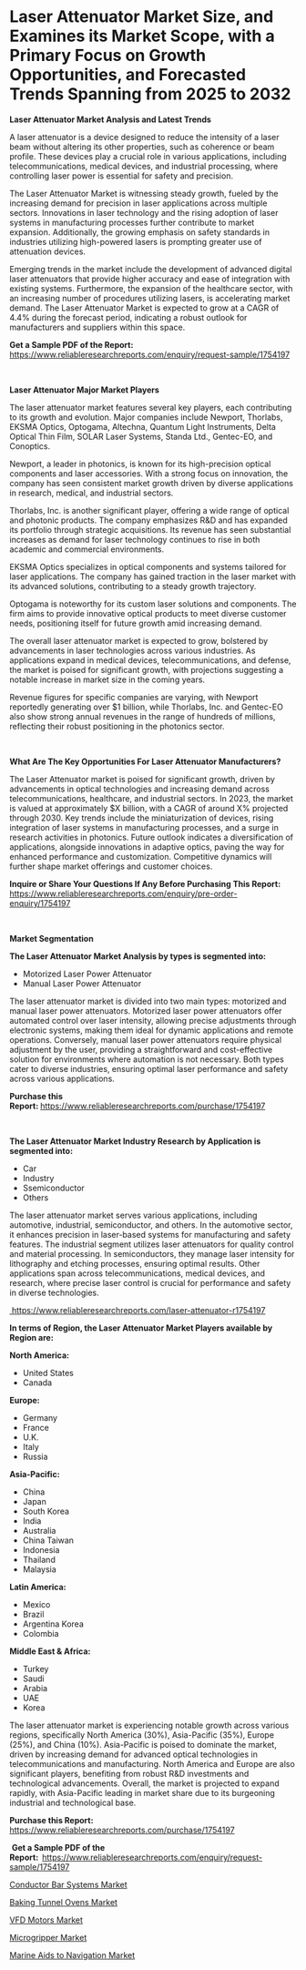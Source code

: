 <p><h1>Laser Attenuator Market Size, and Examines its Market Scope, with a Primary Focus on Growth Opportunities, and Forecasted Trends Spanning from 2025 to 2032</h1></p><p><strong>Laser Attenuator Market Analysis and Latest Trends</strong></p>
<p><p>A laser attenuator is a device designed to reduce the intensity of a laser beam without altering its other properties, such as coherence or beam profile. These devices play a crucial role in various applications, including telecommunications, medical devices, and industrial processing, where controlling laser power is essential for safety and precision.</p><p>The Laser Attenuator Market is witnessing steady growth, fueled by the increasing demand for precision in laser applications across multiple sectors. Innovations in laser technology and the rising adoption of laser systems in manufacturing processes further contribute to market expansion. Additionally, the growing emphasis on safety standards in industries utilizing high-powered lasers is prompting greater use of attenuation devices.</p><p>Emerging trends in the market include the development of advanced digital laser attenuators that provide higher accuracy and ease of integration with existing systems. Furthermore, the expansion of the healthcare sector, with an increasing number of procedures utilizing lasers, is accelerating market demand. The Laser Attenuator Market is expected to grow at a CAGR of 4.4% during the forecast period, indicating a robust outlook for manufacturers and suppliers within this space.</p></p>
<p><strong>Get a Sample PDF of the Report:&nbsp;</strong> <a href="https://www.reliableresearchreports.com/enquiry/request-sample/1754197?utm_campaign=9&utm_medium=2&utm_source=Github&utm_content=ia&utm_term=18022025&utm_id=laser-attenuator">https://www.reliableresearchreports.com/enquiry/request-sample/1754197</a></p>
<p>&nbsp;</p>
<p><strong>Laser Attenuator Major Market Players</strong></p>
<p><p>The laser attenuator market features several key players, each contributing to its growth and evolution. Major companies include Newport, Thorlabs, EKSMA Optics, Optogama, Altechna, Quantum Light Instruments, Delta Optical Thin Film, SOLAR Laser Systems, Standa Ltd., Gentec-EO, and Conoptics.</p><p>Newport, a leader in photonics, is known for its high-precision optical components and laser accessories. With a strong focus on innovation, the company has seen consistent market growth driven by diverse applications in research, medical, and industrial sectors.</p><p>Thorlabs, Inc. is another significant player, offering a wide range of optical and photonic products. The company emphasizes R&D and has expanded its portfolio through strategic acquisitions. Its revenue has seen substantial increases as demand for laser technology continues to rise in both academic and commercial environments.</p><p>EKSMA Optics specializes in optical components and systems tailored for laser applications. The company has gained traction in the laser market with its advanced solutions, contributing to a steady growth trajectory.</p><p>Optogama is noteworthy for its custom laser solutions and components. The firm aims to provide innovative optical products to meet diverse customer needs, positioning itself for future growth amid increasing demand.</p><p>The overall laser attenuator market is expected to grow, bolstered by advancements in laser technologies across various industries. As applications expand in medical devices, telecommunications, and defense, the market is poised for significant growth, with projections suggesting a notable increase in market size in the coming years.</p><p>Revenue figures for specific companies are varying, with Newport reportedly generating over $1 billion, while Thorlabs, Inc. and Gentec-EO also show strong annual revenues in the range of hundreds of millions, reflecting their robust positioning in the photonics sector.</p></p>
<p>&nbsp;</p>
<p><strong>What Are The Key Opportunities For Laser Attenuator Manufacturers?</strong></p>
<p><p>The Laser Attenuator market is poised for significant growth, driven by advancements in optical technologies and increasing demand across telecommunications, healthcare, and industrial sectors. In 2023, the market is valued at approximately $X billion, with a CAGR of around X% projected through 2030. Key trends include the miniaturization of devices, rising integration of laser systems in manufacturing processes, and a surge in research activities in photonics. Future outlook indicates a diversification of applications, alongside innovations in adaptive optics, paving the way for enhanced performance and customization. Competitive dynamics will further shape market offerings and customer choices.</p></p>
<p><strong>Inquire or Share Your Questions If Any Before Purchasing This Report:</strong> <a href="https://www.reliableresearchreports.com/enquiry/pre-order-enquiry/1754197?utm_campaign=9&utm_medium=2&utm_source=Github&utm_content=ia&utm_term=18022025&utm_id=laser-attenuator">https://www.reliableresearchreports.com/enquiry/pre-order-enquiry/1754197</a></p>
<p>&nbsp;</p>
<p><strong>Market Segmentation</strong></p>
<p><strong>The Laser Attenuator Market Analysis by types is segmented into:</strong></p>
<p><ul><li>Motorized Laser Power Attenuator</li><li>Manual Laser Power Attenuator</li></ul></p>
<p><p>The laser attenuator market is divided into two main types: motorized and manual laser power attenuators. Motorized laser power attenuators offer automated control over laser intensity, allowing precise adjustments through electronic systems, making them ideal for dynamic applications and remote operations. Conversely, manual laser power attenuators require physical adjustment by the user, providing a straightforward and cost-effective solution for environments where automation is not necessary. Both types cater to diverse industries, ensuring optimal laser performance and safety across various applications.</p></p>
<p><strong>Purchase this Report:&nbsp;</strong><a href="https://www.reliableresearchreports.com/purchase/1754197?utm_campaign=9&utm_medium=2&utm_source=Github&utm_content=ia&utm_term=18022025&utm_id=laser-attenuator">https://www.reliableresearchreports.com/purchase/1754197</a></p>
<p>&nbsp;</p>
<p><strong>The Laser Attenuator Market Industry Research by Application is segmented into:</strong></p>
<p><ul><li>Car</li><li>Industry</li><li>Ssemiconductor</li><li>Others</li></ul></p>
<p><p>The laser attenuator market serves various applications, including automotive, industrial, semiconductor, and others. In the automotive sector, it enhances precision in laser-based systems for manufacturing and safety features. The industrial segment utilizes laser attenuators for quality control and material processing. In semiconductors, they manage laser intensity for lithography and etching processes, ensuring optimal results. Other applications span across telecommunications, medical devices, and research, where precise laser control is crucial for performance and safety in diverse technologies.</p></p>
<p><a href="https://www.reliableresearchreports.com/laser-attenuator-r1754197?utm_campaign=9&utm_medium=2&utm_source=Github&utm_content=ia&utm_term=18022025&utm_id=laser-attenuator">&nbsp;https://www.reliableresearchreports.com/laser-attenuator-r1754197</a></p>
<p><strong>In terms of Region, the Laser Attenuator Market Players available by Region are:</strong></p>
<p>
    <p> <strong> North America: </strong>
        <ul>
            <li>United States</li>
            <li>Canada</li>
        </ul>
        </p> 
    <p> <strong> Europe: </strong>
        <ul>
            <li>Germany</li>
            <li>France</li>
            <li>U.K.</li>
            <li>Italy</li>
            <li>Russia</li>
        </ul>
        </p> 
    <p> <strong> Asia-Pacific: </strong>
        <ul>
            <li>China</li>
            <li>Japan</li>
            <li>South Korea</li>
            <li>India</li>
            <li>Australia</li>
            <li>China Taiwan</li>
            <li>Indonesia</li>
            <li>Thailand</li>
            <li>Malaysia</li>
        </ul>
        </p> 
    <p> <strong> Latin America: </strong>
        <ul>
            <li>Mexico</li>
            <li>Brazil</li>
            <li>Argentina Korea</li>
            <li>Colombia</li>
        </ul>
        </p> 
    <p> <strong> Middle East & Africa: </strong>
        <ul>
            <li>Turkey</li>
            <li>Saudi</li>
            <li>Arabia</li>
            <li>UAE</li>
            <li>Korea</li>
        </ul>
    </p>
    </p>
<p><p>The laser attenuator market is experiencing notable growth across various regions, specifically North America (30%), Asia-Pacific (35%), Europe (25%), and China (10%). Asia-Pacific is poised to dominate the market, driven by increasing demand for advanced optical technologies in telecommunications and manufacturing. North America and Europe are also significant players, benefiting from robust R&D investments and technological advancements. Overall, the market is projected to expand rapidly, with Asia-Pacific leading in market share due to its burgeoning industrial and technological base.</p></p>
<p><strong>Purchase this Report: </strong><a href="https://www.reliableresearchreports.com/purchase/1754197?utm_campaign=9&utm_medium=2&utm_source=Github&utm_content=ia&utm_term=18022025&utm_id=laser-attenuator">https://www.reliableresearchreports.com/purchase/1754197</a></p>
<p>&nbsp;<strong>Get a Sample PDF of the Report:&nbsp;&nbsp;</strong><a href="https://www.reliableresearchreports.com/enquiry/request-sample/1754197?utm_campaign=9&utm_medium=2&utm_source=Github&utm_content=ia&utm_term=18022025&utm_id=laser-attenuator">https://www.reliableresearchreports.com/enquiry/request-sample/1754197</a></p>
<p><strong></strong></p>
<p><p><a href="https://github.com/savannabyun726/Market-Research-Report-List-1/blob/main/conductor-bar-systems-market.md?utm_campaign=9&utm_medium=2&utm_source=Github&utm_content=ia&utm_term=18022025&utm_id=laser-attenuator">Conductor Bar Systems Market</a></p><p><a href="https://github.com/jamastodola515/Market-Research-Report-List-1/blob/main/baking-tunnel-ovens-market.md?utm_campaign=9&utm_medium=2&utm_source=Github&utm_content=ia&utm_term=18022025&utm_id=laser-attenuator">Baking Tunnel Ovens Market</a></p><p><a href="https://github.com/organophelia8282/Market-Research-Report-List-1/blob/main/vfd-motors-market.md?utm_campaign=9&utm_medium=2&utm_source=Github&utm_content=ia&utm_term=18022025&utm_id=laser-attenuator">VFD Motors Market</a></p><p><a href="https://github.com/buqjavesora/Market-Research-Report-List-1/blob/main/microgripper-market.md?utm_campaign=9&utm_medium=2&utm_source=Github&utm_content=ia&utm_term=18022025&utm_id=laser-attenuator">Microgripper Market</a></p><p><a href="https://github.com/iwciasylvya/Market-Research-Report-List-1/blob/main/marine-aids-to-navigation-market.md?utm_campaign=9&utm_medium=2&utm_source=Github&utm_content=ia&utm_term=18022025&utm_id=laser-attenuator">Marine Aids to Navigation Market</a></p></p>